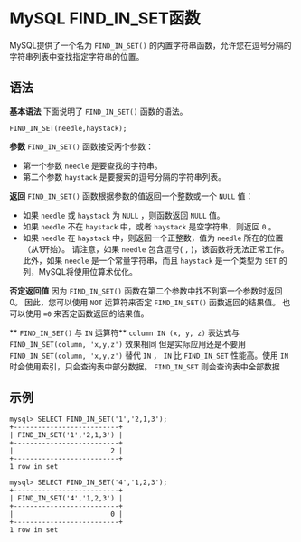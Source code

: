 # MySQL FIND_IN_SET函数
MySQL提供了一个名为 `FIND_IN_SET()` 的内置字符串函数，允许您在逗号分隔的字符串列表中查找指定字符串的位置。

## 语法
**基本语法**
下面说明了 `FIND_IN_SET()` 函数的语法。
```MYSQL
FIND_IN_SET(needle,haystack);
```

**参数**
`FIND_IN_SET()` 函数接受两个参数：
* 第一个参数 `needle` 是要查找的字符串。
* 第二个参数 `haystack` 是要搜索的逗号分隔的字符串列表。
  
**返回**
`FIND_IN_SET()` 函数根据参数的值返回一个整数或一个 `NULL` 值：
* 如果 `needle` 或 `haystack` 为 `NULL` ，则函数返回 `NULL` 值。
* 如果 `needle` 不在 `haystack` 中，或者 `haystack` 是空字符串，则返回 `0` 。
* 如果 `needle` 在 `haystack` 中，则返回一个正整数，值为 `needle` 所在的位置（从1开始）。
请注意，如果 `needle` 包含逗号( `,` )，该函数将无法正常工作。 此外，如果 `needle` 是一个常量字符串，而且 `haystack` 是一个类型为 `SET` 的列，MySQL将使用位算术优化。

**否定返回值**
因为 `FIND_IN_SET()` 函数在第二个参数中找不到第一个参数时返回0。 因此，您可以使用 `NOT` 运算符来否定 `FIND_IN_SET()` 函数返回的结果值。
也可以使用 `=0` 来否定函数返回的结果值。

** `FIND_IN_SET()` 与 `IN` 运算符**
`column IN (x, y, z)` 表达式与 `FIND_IN_SET(column, 'x,y,z')` 效果相同
但是实际应用还是不要用 `FIND_IN_SET(column, 'x,y,z')` 替代 `IN` ， `IN` 比 `FIND_IN_SET` 性能高。使用 `IN` 时会使用索引，只会查询表中部分数据。 `FIND_IN_SET` 则会查询表中全部数据

## 示例
```MYSQL
mysql> SELECT FIND_IN_SET('1','2,1,3');
+--------------------------+
| FIND_IN_SET('1','2,1,3') |
+--------------------------+
|                        2 |
+--------------------------+
1 row in set
```

```MYSQL
mysql> SELECT FIND_IN_SET('4','1,2,3');
+--------------------------+
| FIND_IN_SET('4','1,2,3') |
+--------------------------+
|                        0 |
+--------------------------+
1 row in set
```
